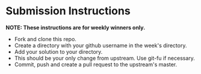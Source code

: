# Submission Instructions

**NOTE: These instructions are for weekly winners only.**

- Fork and clone this repo.
- Create a directory with your github username in the week's directory.
- Add your solution to your directory.
- This should be your only change from upstream. Use git-fu if necessary.
- Commit, push and create a pull request to the upstream's master.